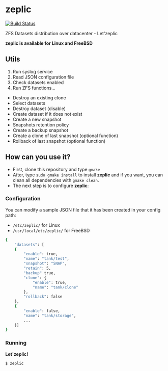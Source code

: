 # zeplic

[![Build Status](https://travis-ci.org/nfrance-conseil/zeplic.svg?branch=master)](https://travis-ci.org/nfrance-conseil/zeplic)

ZFS Datasets distribution over datacenter - Let'zeplic

**zeplic is available for Linux and FreeBSD**

## Utils

1. Run syslog service
2. Read JSON configuration file
3. Check datasets enabled
4. Run ZFS functions...
- Destroy an existing clone
- Select datasets
- Destroy dataset (disable)
- Create dataset if it does not exist
- Create a new snapshot
- Snapshots retention policy
- Create a backup snapshot
- Create a clone of last snapshot (optional function)
- Rollback of last snapshot (optional function)

## How can you use it?

- First, clone this repository and type `gmake` 
- After, type `sudo gmake install` to install **zeplic** and if you want, you can clean all dependencies with `gmake clean`.
- The next step is to configure **zeplic**:

### Configuration

You can modify a sample JSON file that it has been created in your config path:
- `/etc/zeplic/` for Linux
- `/usr/local/etc/zeplic/` for FreeBSD

```sh
{
	"datasets": [
	{
		"enable": true,
		"name": "tank/test",
		"snapshot": "SNAP",
		"retain": 5,
		"backup" true,
		"clone": {
			"enable": true,
			"name": "tank/clone"
		},
		"rollback": false
	},
	{
		"enable": false,
		"name": "tank/storage",
		...
	}]
}
```

### Running

**Let'zeplic!**

```sh
$ zeplic
```
